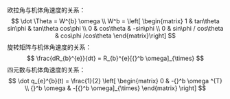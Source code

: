 欧拉角与机体角速度的关系：
$$
\dot \Theta = W^{b} \omega \\
W^b =
\left[ \begin{matrix} 1 &  tan\theta sin\phi & tan\theta cos\phi \\
                      0 & cos\theta & -sin\phi \\
                      0 & sin\phi / cos\theta & cos\phi /cos\theta
 \end{matrix}\right]
$$
旋转矩阵与机体角速度的关系：
$$
\frac{dR_{b}^{e}}{dt} = R_{b}^{e}[{}^b \omega]_{\times}
$$
四元数与机体角速度的关系：
$$
\dot q_{e}^{b}(t) = \frac{1}{2}
\left[ \begin{matrix}
0 & -{}^b \omega ^{T} \\
{}^b \omega & -[{}^b \omega]_{\times}
\end{matrix} \right]
$$
